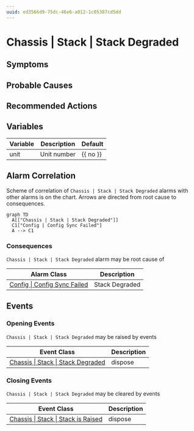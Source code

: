 ```yaml
---
uuid: ed3566d9-75dc-46e6-a012-1c05387cd5dd
---
```

# Chassis | Stack | Stack Degraded

## Symptoms

## Probable Causes

## Recommended Actions

## Variables

| Variable | Description | Default  |
| -------- | ----------- | -------- |
| unit     | Unit number | {{ no }} |

## Alarm Correlation

Scheme of correlation of `Chassis | Stack | Stack Degraded` alarms with other alarms is on the chart. 
Arrows are directed from root cause to consequences.

```mermaid
graph TD
  A[["Chassis | Stack | Stack Degraded"]]
  C1["Config | Config Sync Failed"]
  A --> C1
```

### Consequences
`Chassis | Stack | Stack Degraded` alarm may be root cause of

| Alarm Class                                                        | Description    |
| ------------------------------------------------------------------ | -------------- |
| [Config \| Config Sync Failed](../../config/config-sync-failed.md) | Stack Degraded |

## Events

### Opening Events
`Chassis | Stack | Stack Degraded` may be raised by events

| Event Class                                                                                      | Description |
| ------------------------------------------------------------------------------------------------ | ----------- |
| [Chassis \| Stack \| Stack Degraded](../../../event-classes-reference/chassis/stack/stack-degraded.md) | dispose     |

### Closing Events
`Chassis | Stack | Stack Degraded` may be cleared by events

| Event Class                                                                                        | Description |
| -------------------------------------------------------------------------------------------------- | ----------- |
| [Chassis \| Stack \| Stack is Raised](../../../event-classes-reference/chassis/stack/stack-is-raised.md) | dispose     |
